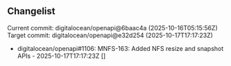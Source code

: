## Changelist

Current commit: digitalocean/openapi@6baac4a (2025-10-16T05:15:56Z)
Target commit: digitalocean/openapi@e32d254 (2025-10-17T17:17:23Z)

* digitalocean/openapi#1106: MNFS-163: Added NFS resize and snapshot APIs - 2025-10-17T17:17:23Z []

